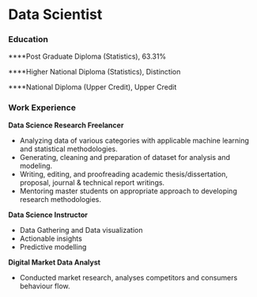 # Data Scientist
### Education
****Post Graduate Diploma (Statistics), 63.31%

****Higher National Diploma (Statistics), Distinction

****National Diploma (Upper Credit), Upper Credit
### Work Experience
**Data Science Research Freelancer**
- Analyzing data of various categories with applicable machine learning and statistical methodologies.
- Generating, cleaning and preparation of dataset for analysis and modeling.
- Writing, editing, and proofreading academic thesis/dissertation, proposal, journal & technical report writings.
- Mentoring master students on appropriate approach to developing research methodologies.
  
**Data Science Instructor**
- Data Gathering and Data visualization
- Actionable insights
- Predictive modelling
  
**Digital Market Data Analyst**
- Conducted market research, analyses competitors and consumers behaviour flow.
